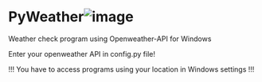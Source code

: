 # PyWeather![image](https://user-images.githubusercontent.com/98229092/200164082-d94c77f8-e17c-48b2-a998-be846c42248c.png)

Weather check program using Openweather-API for Windows

Enter your openweather API in config.py file!

!!! You have to access programs using your location in Windows settings !!!
